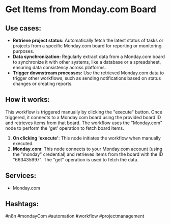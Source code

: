 # Get Items from Monday.com Board

## Use cases:

*   **Retrieve project status:** Automatically fetch the latest status of tasks or projects from a specific Monday.com board for reporting or monitoring purposes.
*   **Data synchronization:** Regularly extract data from a Monday.com board to synchronize it with other systems, like a database or a spreadsheet, ensuring data consistency across platforms.
*   **Trigger downstream processes:** Use the retrieved Monday.com data to trigger other workflows, such as sending notifications based on status changes or creating reports.

## How it works:

This workflow is triggered manually by clicking the "execute" button. Once triggered, it connects to a Monday.com board using the provided board ID and retrieves items from that board.  The workflow uses the "Monday.com" node to perform the 'get' operation to fetch board items.

1.  **On clicking 'execute'**: This node initiates the workflow when manually executed.
2.  **Monday.com**: This node connects to your Monday.com account (using the "monday" credential) and retrieves items from the board with the ID "663435997". The "get" operation is used to fetch the data.

## Services:

*   Monday.com

## Hashtags:

#n8n #mondayCom #automation #workflow #projectmanagement
